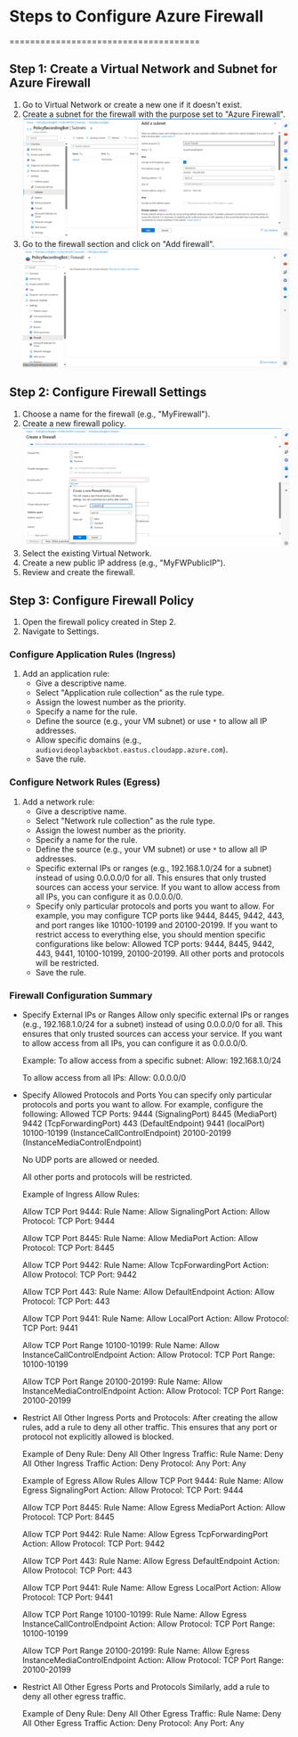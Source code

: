 # Steps to Configure Azure Firewall
=====================================

## Step 1: Create a Virtual Network and Subnet for Azure Firewall

1. Go to Virtual Network or create a new one if it doesn't exist.
2. Create a subnet for the firewall with the purpose set to "Azure Firewall". ![Create subnet](Images/CreateSubnet.png)
3. Go to the firewall section and click on "Add firewall". ![Create firewall](Images/CreateFirewall.png)

## Step 2: Configure Firewall Settings

1. Choose a name for the firewall (e.g., "MyFirewall").
2. Create a new firewall policy. ![Create policy](Images/CreatePolicy.png)
3. Select the existing Virtual Network.
4. Create a new public IP address (e.g., "MyFWPublicIP").
5. Review and create the firewall.

## Step 3: Configure Firewall Policy

1. Open the firewall policy created in Step 2.
2. Navigate to Settings.

### Configure Application Rules (Ingress)

1. Add an application rule:
    * Give a descriptive name.
    * Select "Application rule collection" as the rule type.
    * Assign the lowest number as the priority.
    * Specify a name for the rule.
    * Define the source (e.g., your VM subnet) or use `*` to allow all IP addresses.
    * Allow specific domains (e.g., `audiovideoplaybackbot.eastus.cloudapp.azure.com`).
    * Save the rule.

### Configure Network Rules (Egress)

1. Add a network rule:
    * Give a descriptive name.
    * Select "Network rule collection" as the rule type.
    * Assign the lowest number as the priority.
    * Specify a name for the rule.
    * Define the source (e.g., your VM subnet) or use `*` to allow all IP addresses.
    * Specific external IPs or ranges (e.g., 192.168.1.0/24 for a subnet) instead of using 0.0.0.0/0 for all. This ensures that only trusted sources can access your service. If you want to allow access from all IPs, you can configure it as 0.0.0.0/0.
    * Specify only particular protocols and ports you want to allow. For example, you may configure TCP ports like 9444, 8445, 9442, 443, and port ranges like 10100-10199 and 20100-20199. If you want to restrict access   to everything else, you should mention specific configurations like below:
     Allowed TCP ports: 9444, 8445, 9442, 443, 9441, 10100-10199, 20100-20199.
     All other ports and protocols will be restricted.
    * Save the rule.

### Firewall Configuration Summary

 * Specify External IPs or Ranges
    Allow only specific external IPs or ranges (e.g., 192.168.1.0/24 for a subnet) instead of using 0.0.0.0/0 for all. This ensures that only trusted sources can access your service. If you want to allow access from all IPs, you can configure it as 0.0.0.0/0.

   Example:
    To allow access from a specific subnet:
     Allow: 192.168.1.0/24

    To allow access from all IPs:
     Allow: 0.0.0.0/0

 * Specify Allowed Protocols and Ports
    You can specify only particular protocols and ports you want to allow. For example, configure the following:
    Allowed TCP Ports:
    9444 (SignalingPort)
    8445 (MediaPort)
    9442 (TcpForwardingPort)
    443 (DefaultEndpoint)
    9441 (localPort)
    10100-10199 (InstanceCallControlEndpoint)
    20100-20199 (InstanceMediaControlEndpoint)

    No UDP ports are allowed or needed.

    All other ports and protocols will be restricted.

   Example of Ingress Allow Rules:

    Allow TCP Port 9444:
    Rule Name: Allow SignalingPort
    Action: Allow
    Protocol: TCP
    Port: 9444

    Allow TCP Port 8445:
    Rule Name: Allow MediaPort
    Action: Allow
    Protocol: TCP
    Port: 8445

    Allow TCP Port 9442:
    Rule Name: Allow TcpForwardingPort
    Action: Allow
    Protocol: TCP
    Port: 9442

    Allow TCP Port 443:
    Rule Name: Allow DefaultEndpoint
    Action: Allow
    Protocol: TCP
    Port: 443

    Allow TCP Port 9441:
    Rule Name: Allow LocalPort
    Action: Allow
    Protocol: TCP
    Port: 9441

    Allow TCP Port Range 10100-10199:
    Rule Name: Allow InstanceCallControlEndpoint
    Action: Allow
    Protocol: TCP
    Port Range: 10100-10199

    Allow TCP Port Range 20100-20199:
    Rule Name: Allow InstanceMediaControlEndpoint
    Action: Allow
    Protocol: TCP
    Port Range: 20100-20199

 * Restrict All Other Ingress Ports and Protocols:
    After creating the allow rules, add a rule to deny all other traffic. This ensures that any port or protocol not explicitly allowed is blocked.

   Example of Deny Rule:
    Deny All Other Ingress Traffic:
    Rule Name: Deny All Other Ingress Traffic
    Action: Deny
    Protocol: Any
    Port: Any

   Example of Egress Allow Rules
    Allow TCP Port 9444:
    Rule Name: Allow Egress SignalingPort
    Action: Allow
    Protocol: TCP
    Port: 9444

    Allow TCP Port 8445:
    Rule Name: Allow Egress MediaPort
    Action: Allow
    Protocol: TCP
    Port: 8445

    Allow TCP Port 9442:
    Rule Name: Allow Egress TcpForwardingPort
    Action: Allow
    Protocol: TCP
    Port: 9442

    Allow TCP Port 443:
    Rule Name: Allow Egress DefaultEndpoint
    Action: Allow
    Protocol: TCP
    Port: 443

    Allow TCP Port 9441:
    Rule Name: Allow Egress LocalPort
    Action: Allow
    Protocol: TCP
    Port: 9441

    Allow TCP Port Range 10100-10199:
    Rule Name: Allow Egress InstanceCallControlEndpoint
    Action: Allow
    Protocol: TCP
    Port Range: 10100-10199

    Allow TCP Port Range 20100-20199:
    Rule Name: Allow Egress InstanceMediaControlEndpoint
    Action: Allow
    Protocol: TCP
    Port Range: 20100-20199

* Restrict All Other Egress Ports and Protocols
    Similarly, add a rule to deny all other egress traffic.
    
   Example of Deny Rule: 
    Deny All Other Egress Traffic:
    Rule Name: Deny All Other Egress Traffic
    Action: Deny
    Protocol: Any
    Port: Any
    